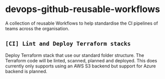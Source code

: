 # devops-github-reusable-workflows

A collection of reusable Workflows to help standardise the CI pipelines of teams across the organisation.

## `[CI] Lint and Deploy Terraform stacks`

Deploy Terraform stack that use our standard folder structure. The Terraform code will be linted, scanned, planned and deployed. This does currently only supports using an AWS S3 backend but support for Azure backend is planned.

